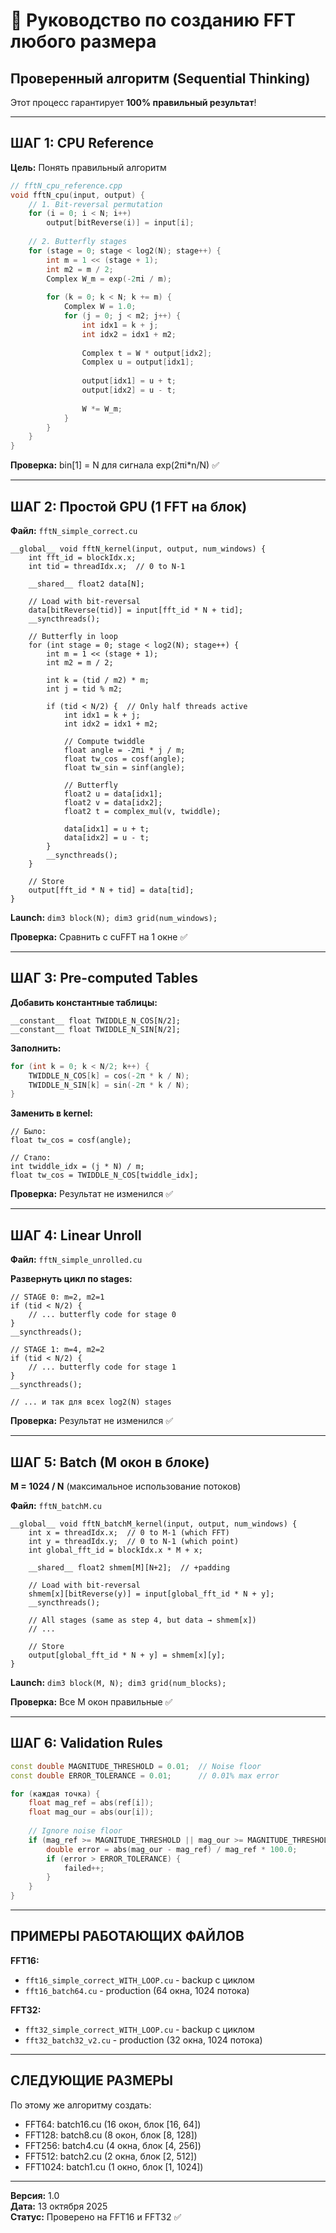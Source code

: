 # 🎯 Руководство по созданию FFT любого размера

## Проверенный алгоритм (Sequential Thinking)

Этот процесс гарантирует **100% правильный результат**!

---

## ШАГ 1: CPU Reference

**Цель:** Понять правильный алгоритм

```cpp
// fftN_cpu_reference.cpp
void fftN_cpu(input, output) {
    // 1. Bit-reversal permutation
    for (i = 0; i < N; i++)
        output[bitReverse(i)] = input[i];
    
    // 2. Butterfly stages
    for (stage = 0; stage < log2(N); stage++) {
        int m = 1 << (stage + 1);
        int m2 = m / 2;
        Complex W_m = exp(-2πi / m);
        
        for (k = 0; k < N; k += m) {
            Complex W = 1.0;
            for (j = 0; j < m2; j++) {
                int idx1 = k + j;
                int idx2 = idx1 + m2;
                
                Complex t = W * output[idx2];
                Complex u = output[idx1];
                
                output[idx1] = u + t;
                output[idx2] = u - t;
                
                W *= W_m;
            }
        }
    }
}
```

**Проверка:** bin[1] = N для сигнала exp(2πi*n/N) ✅

---

## ШАГ 2: Простой GPU (1 FFT на блок)

**Файл:** `fftN_simple_correct.cu`

```cuda
__global__ void fftN_kernel(input, output, num_windows) {
    int fft_id = blockIdx.x;
    int tid = threadIdx.x;  // 0 to N-1
    
    __shared__ float2 data[N];
    
    // Load with bit-reversal
    data[bitReverse(tid)] = input[fft_id * N + tid];
    __syncthreads();
    
    // Butterfly in loop
    for (int stage = 0; stage < log2(N); stage++) {
        int m = 1 << (stage + 1);
        int m2 = m / 2;
        
        int k = (tid / m2) * m;
        int j = tid % m2;
        
        if (tid < N/2) {  // Only half threads active
            int idx1 = k + j;
            int idx2 = idx1 + m2;
            
            // Compute twiddle
            float angle = -2πi * j / m;
            float tw_cos = cosf(angle);
            float tw_sin = sinf(angle);
            
            // Butterfly
            float2 u = data[idx1];
            float2 v = data[idx2];
            float2 t = complex_mul(v, twiddle);
            
            data[idx1] = u + t;
            data[idx2] = u - t;
        }
        __syncthreads();
    }
    
    // Store
    output[fft_id * N + tid] = data[tid];
}
```

**Launch:** `dim3 block(N); dim3 grid(num_windows);`

**Проверка:** Сравнить с cuFFT на 1 окне ✅

---

## ШАГ 3: Pre-computed Tables

**Добавить константные таблицы:**

```cuda
__constant__ float TWIDDLE_N_COS[N/2];
__constant__ float TWIDDLE_N_SIN[N/2];
```

**Заполнить:**
```cpp
for (int k = 0; k < N/2; k++) {
    TWIDDLE_N_COS[k] = cos(-2π * k / N);
    TWIDDLE_N_SIN[k] = sin(-2π * k / N);
}
```

**Заменить в kernel:**
```cuda
// Было:
float tw_cos = cosf(angle);

// Стало:
int twiddle_idx = (j * N) / m;
float tw_cos = TWIDDLE_N_COS[twiddle_idx];
```

**Проверка:** Результат не изменился ✅

---

## ШАГ 4: Linear Unroll

**Файл:** `fftN_simple_unrolled.cu`

**Развернуть цикл по stages:**

```cuda
// STAGE 0: m=2, m2=1
if (tid < N/2) {
    // ... butterfly code for stage 0
}
__syncthreads();

// STAGE 1: m=4, m2=2
if (tid < N/2) {
    // ... butterfly code for stage 1
}
__syncthreads();

// ... и так для всех log2(N) stages
```

**Проверка:** Результат не изменился ✅

---

## ШАГ 5: Batch (M окон в блоке)

**M = 1024 / N** (максимальное использование потоков)

**Файл:** `fftN_batchM.cu`

```cuda
__global__ void fftN_batchM_kernel(input, output, num_windows) {
    int x = threadIdx.x;  // 0 to M-1 (which FFT)
    int y = threadIdx.y;  // 0 to N-1 (which point)
    int global_fft_id = blockIdx.x * M + x;
    
    __shared__ float2 shmem[M][N+2];  // +padding
    
    // Load with bit-reversal
    shmem[x][bitReverse(y)] = input[global_fft_id * N + y];
    __syncthreads();
    
    // All stages (same as step 4, but data → shmem[x])
    // ...
    
    // Store
    output[global_fft_id * N + y] = shmem[x][y];
}
```

**Launch:** `dim3 block(M, N); dim3 grid(num_blocks);`

**Проверка:** Все M окон правильные ✅

---

## ШАГ 6: Validation Rules

```cpp
const double MAGNITUDE_THRESHOLD = 0.01;  // Noise floor
const double ERROR_TOLERANCE = 0.01;      // 0.01% max error

for (каждая точка) {
    float mag_ref = abs(ref[i]);
    float mag_our = abs(our[i]);
    
    // Ignore noise floor
    if (mag_ref >= MAGNITUDE_THRESHOLD || mag_our >= MAGNITUDE_THRESHOLD) {
        double error = abs(mag_our - mag_ref) / mag_ref * 100.0;
        if (error > ERROR_TOLERANCE) {
            failed++;
        }
    }
}
```

---

## ПРИМЕРЫ РАБОТАЮЩИХ ФАЙЛОВ

**FFT16:**
- `fft16_simple_correct_WITH_LOOP.cu` - backup с циклом
- `fft16_batch64.cu` - production (64 окна, 1024 потока)

**FFT32:**
- `fft32_simple_correct_WITH_LOOP.cu` - backup с циклом
- `fft32_batch32_v2.cu` - production (32 окна, 1024 потока)

---

## СЛЕДУЮЩИЕ РАЗМЕРЫ

По этому же алгоритму создать:
- FFT64: batch16.cu (16 окон, блок [16, 64])
- FFT128: batch8.cu (8 окон, блок [8, 128])
- FFT256: batch4.cu (4 окна, блок [4, 256])
- FFT512: batch2.cu (2 окна, блок [2, 512])
- FFT1024: batch1.cu (1 окно, блок [1, 1024])

---

**Версия:** 1.0  
**Дата:** 13 октября 2025  
**Статус:** Проверено на FFT16 и FFT32 ✅




